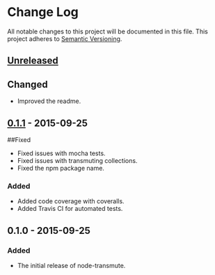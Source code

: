 # Change Log
All notable changes to this project will be documented in this file.
This project adheres to [Semantic Versioning](http://semver.org/).

## [Unreleased][unreleased]
## Changed
- Improved the readme.

## [0.1.1] - 2015-09-25
##Fixed
- Fixed issues with mocha tests.
- Fixed issues with transmuting collections.
- Fixed the npm package name.

### Added
- Added code coverage with coveralls.
- Added Travis CI for automated tests.

## 0.1.0 - 2015-09-25
### Added
- The initial release of node-transmute.

[unreleased]: https://github.com/paaxonia/node-transmute/compare/0.1.1...HEAD
[0.1.1]: https://github.com/paaxonia/node-transmute/compare/0.1.1...0.1.0
